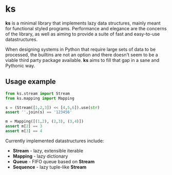 ks
==

**ks** is a minimal library that implements lazy
data structures, mainly meant for functional styled
programs. Performance and elegance are the concerns
of the library, as well as aiming to provide a suite
of fast and easy-to-use datastructures.

When designing systems in Python that require large
sets of data to be processed, the builtins are not
an option and there doesn't seem to be a viable third
party package available. **ks** aims to fill that gap
in a sane and Pythonic way.

## Usage example

```python
from ks.stream import Stream
from ks.mapping import Mapping

s = (Stream([1,2,3]) << [4,5,6]).use(str)
assert ''.join(s) == '123456'

m = Mapping([(1,2), (2,3), (3,4)])
assert m[2] == 3
assert m[3] == 4
```

Currently implemented datastructures include:

- **Stream** - lazy, extensible iterable
- **Mapping** - lazy dictionary
- **Queue** - FIFO queue based on **Stream**
- **Sequence** - lazy tuple-like **Stream**
